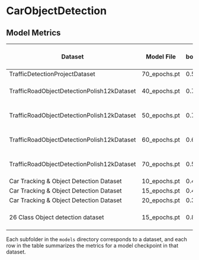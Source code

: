 # CarObjectDetection

## Model Metrics

| Dataset                                    | Model File         | box_loss(train) | cls_loss(train) | dfl_loss(train) | Precision (P) | Recall (R)| mAP50 | mAP50-95 | Train images|Time per epoch |
|---------------------------------------------|--------------------|----------|----------|----------|---------------|------------|-------|----------|------|----------|
| TrafficDetectionProjectDataset              | 70_epochs.pt       | 0.5923   | 0.3237   | 0.8353   |    0.94       |   0.907    |  0.95 |  0.781   |5 805 |2 min|
| TrafficRoadObjectDetectionPolish12kDataset  | 40_epochs.pt       | 0.7864   | 0.4288   | 0.8576   |    0.833      |   0.704    | 0.765 |  0.464   |10 500|4 min 30 sec|
| TrafficRoadObjectDetectionPolish12kDataset  | 50_epochs.pt       | 0.7074   | 0.3897   | 0.8429   |    0.838      |   0.7      | 0.767 |  0.477   |10 500|4 min 30 sec|
| TrafficRoadObjectDetectionPolish12kDataset  | 60_epochs.pt       | 0.6371   | 0.355    | 0.8305   |    0.847      |   0.707     | 0.775 |  0.48   |10 500|4 min 30 sec|
| TrafficRoadObjectDetectionPolish12kDataset  | 70_epochs.pt       | 0.5132   | 0.2903    | 0.8029   |   0.833      |   0.705     | 0.77  |  0.477  |10 500|4 min 30 sec|
| Car Tracking & Object Detection Dataset  | 10_epochs.pt       | 0.4234   | 0.2882    | 0.7889   |   0.989      |  0.956     |  0.991  |   0.895  |211| 5 sec|
| Car Tracking & Object Detection Dataset  | 15_epochs.pt       | 0.4255   | 0.2868    | 0.7753   |   0.982      |   0.966     | 0.991  |   0.9  |211| 5 sec|
| Car Tracking & Object Detection Dataset  | 20_epochs.pt       | 0.3598   | 0.2403    | 0.7809   |  0.978      |   0.967     |0.993  |  0.916  |211| 5 sec|
| 26 Class Object detection dataset  | 15_epochs.pt       | 0.8517   | 0.5449    | 1.161   |  0.741      |   0.496     |0.514  |  0.356  |32 500| 6 min 40 sec|



Each subfolder in the `models` directory corresponds to a dataset, and each row in the table summarizes the metrics for a model checkpoint in that dataset.